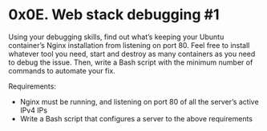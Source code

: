 # 0x0E. Web stack debugging #1

Using your debugging skills, find out what’s keeping your Ubuntu container’s Nginx installation from listening on port 80. Feel free to install whatever tool you need, start and destroy as many containers as you need to debug the issue. Then, write a Bash script with the minimum number of commands to automate your fix.

Requirements:

* Nginx must be running, and listening on port 80 of all the server’s active IPv4 IPs
* Write a Bash script that configures a server to the above requirements
